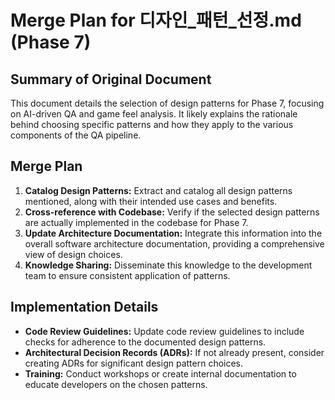 # Merge Plan for 디자인_패턴_선정.md (Phase 7)

## Summary of Original Document
This document details the selection of design patterns for Phase 7, focusing on AI-driven QA and game feel analysis. It likely explains the rationale behind choosing specific patterns and how they apply to the various components of the QA pipeline.

## Merge Plan
1.  **Catalog Design Patterns:** Extract and catalog all design patterns mentioned, along with their intended use cases and benefits.
2.  **Cross-reference with Codebase:** Verify if the selected design patterns are actually implemented in the codebase for Phase 7.
3.  **Update Architecture Documentation:** Integrate this information into the overall software architecture documentation, providing a comprehensive view of design choices.
4.  **Knowledge Sharing:** Disseminate this knowledge to the development team to ensure consistent application of patterns.

## Implementation Details
-   **Code Review Guidelines:** Update code review guidelines to include checks for adherence to the documented design patterns.
-   **Architectural Decision Records (ADRs):** If not already present, consider creating ADRs for significant design pattern choices.
-   **Training:** Conduct workshops or create internal documentation to educate developers on the chosen patterns.
